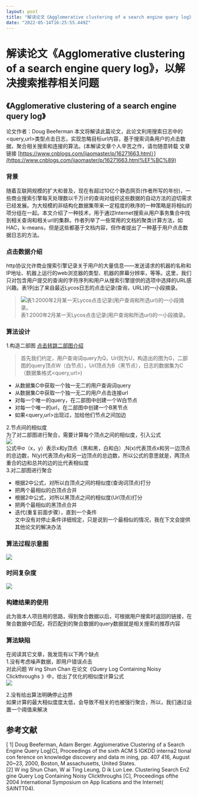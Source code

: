 ```yaml
---
layout: post
title: "解读论文《Agglomerative clustering of a search engine query log》，以解决搜索推荐相关问题"
date: "2022-05-14T16:25:55.449Z"
---
```

解读论文《Agglomerative clustering of a search engine query log》，以解决搜索推荐相关问题
=======================================================================

《Agglomerative clustering of a search engine query log》
-------------------------------------------------------

论文作者：Doug Beeferman 本文将解读此篇论文，此论文利用搜索日志中的<query,url>类型点击日志，实现忽略目标url内容，基于搜索词条用户的点击数据，聚合相关搜索和连接的算法。(本解读文章个人辛苦之作，请勿随意转载 文章链接 [https://www.cnblogs.com/jiaomaster/p/16271663.html）](https://www.cnblogs.com/jiaomaster/p/16271663.html%EF%BC%89)

### 背景

随着互联网规模的扩大和普及，现在有超过10亿个静态网页(作者所写的年份)，一些商业搜索引擎每天处理数以千万计的查询对组织这些数据的自动方法的迫切需求已经发展。为大规模的非结构化数据集带来一定程度的秩序的一种策略是将相似的项分组在一起。本文介绍了一种技术，用于通过Internet搜索从用户事务集合中找到相关查询和相关url的集群。作者列举了一些常用的文档的聚类计算方法，如HAC，k-means，但是这些都基于文档内容，但作者提出了一种基于用户点击数据日志的方法。

### 点击数据介绍

http协议允许商业搜索引擎记录关于用户的大量信息——发送请求的机器的名称和IP地址、机器上运行的web浏览器的类型、机器的屏幕分辨率，等等。这里，我们只对包含用户提交的查询的字符序列和用户从搜索引擎提供的选项中选择的URL感兴趣。表1列出了来自最近Lycos日志的点击记录(查询，URL)的一小段摘录。

> ![表1:2000年2月某一天Lycos点击记录(用户查询和所选url)的一小段摘录。](https://img2022.cnblogs.com/blog/2374740/202205/2374740-20220514210503727-1668099026.png)  
> 表1:2000年2月某一天Lycos点击记录(用户查询和所选url)的一小段摘录。

### 算法设计

1.构造二部图 [点击转跳二部图介绍](https://baike.baidu.com/item/%E4%BA%8C%E5%88%86%E5%9B%BE/9089095?fromtitle=%E4%BA%8C%E9%83%A8%E5%9B%BE&fromid=5286056&fr=aladdin)

> 首先我们约定，用户查询词query为Q，Url则为U，构造出的图为G，二部图的query顶点W（白节点），Url顶点为B（黑节点），日志的数据集为C（数据集格式<query,url>)

*   从数据集C中获取一个独一无二的用户查询词query
*   从数据集C中获取一个独一无二的用户点击连接url
*   对每一个唯一的query，在二部图中创建一个W白节点
*   对每一个唯一的url，在二部图中创建一个B黑节点
*   如果<query,url>出现过，加给他们节点之间加边

2.节点间的相似度  
为了对二部图进行聚合，需要计算每个顶点之间的相似度，引入公式  
![](https://img2022.cnblogs.com/blog/2374740/202205/2374740-20220514212121411-865978966.png)  
公式中σ（x，y）表示x和y顶点（黑和黑，白和白）,N(x)代表顶点x和另一边顶点的总边数，N(y)代表顶点y和另一边顶点的总边数，所以公式的意思就是，两顶点重合的边和总共的边的比代表相似度  
3.对二部图进行聚合

*   根据2中公式，对所以白顶点之间的相似度(查询词顶点)打分
*   把两个最相似的白顶点合并
*   根据2中公式，对所以黑顶点之间的相似度(Url顶点)打分
*   把两个最相似的黑顶点合并
*   迭代(重复前面步骤），直到一个条件  
    文中没有对停止条件详细规定，只是说到一个最相似的情况，我在下文会提供其他论文的解决办法

### 算法过程示意图

![](https://img2022.cnblogs.com/blog/2374740/202205/2374740-20220514214406461-418632215.png)

### 时间复杂度

![](https://img2022.cnblogs.com/blog/2374740/202205/2374740-20220514213340978-838912930.png)

### 构建结果的使用

此为我本人项目用的思路，得到聚合数据以后，可根据用户搜索时返回的链接，在聚合数据中匹配，将匹配到的聚合数据的query数据就是相关搜索的推荐内容

### 算法缺陷

在阅读其它文章，我发现有以下两个缺点  
1.没有考虑噪声数据，即用户错误点击  
对此问题 W ing Shun Chan 在论文《Query Log Containing Noisy Clickthroughs 》中，给出了优化的相似度计算公式  
![](https://img2022.cnblogs.com/blog/2374740/202205/2374740-20220514213932194-1941917189.png)

2.没有给出算法明确停止边界  
如果计算的最大相似度度太低，会导致不相关的也被强行聚合，所以，我们通过设置一个阈值来解决

参考文献
----

\[ 1\] Doug Beeferman, Adam Berger. Agglomerative Clustering of a Search Engine Query Log\[C\], Proceedings of the sixth ACM S IGKDD interna2 tional con ference on knowledge discovery and data m ining, pp. 407 416, August 20~23, 2000, Boston, M assachusetts, United States.  
\[2\] W ing Shun Chan, W ai Ting Leung, D ik Lun Lee. Clustering Search En2 gine Query Log Containing Noisy Clickthroughs \[C\], Proceedings ofthe 2004 International Symposium on App lications and the Internet( SAINTT04).